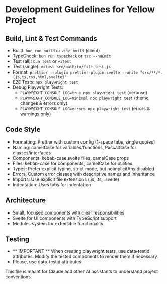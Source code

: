 # Development Guidelines for Yellow Project

## Build, Lint & Test Commands

- Build: `bun run build` or `vite build` (client)
- TypeCheck: `bun run typecheck` or `tsc --noEmit`
- Test (all): `bun test` or `vitest`
- Test (single): `vitest src/path/to/file.test.js`
- Format: `prettier --plugin prettier-plugin-svelte --write "src/**/*.{js,ts,css,html,svelte}"`
- E2E Tests: `npx playwright test`
- Debug Playwright Tests:
  - `PLAYWRIGHT_CONSOLE_LOG=true npx playwright test` (verbose)
  - `PLAYWRIGHT_CONSOLE_LOG=minimal npx playwright test` (theme changes & errors only)
  - `PLAYWRIGHT_CONSOLE_LOG=errors npx playwright test` (errors & warnings only)

## Code Style

- Formatting: Prettier with custom config (1-space tabs, single quotes)
- Naming: camelCase for variables/functions, PascalCase for classes/interfaces
- Components: kebab-case.svelte files, camelCase props
- Files: kebab-case for components, camelCase for utilities
- Types: Prefer explicit typing, strict mode, but noImplicitAny disabled
- Errors: Custom error classes with descriptive names and inheritance
- Imports: Use explicit file extensions (.js, .ts, .svelte)
- Indentation: Uses tabs for indentation

## Architecture

- Small, focused components with clear responsibilities
- Svelte for UI components with TypeScript support
- Modules system for extensible functionality

## Testing

- ** IMPORTANT ** When creating playwright tests, use data-testid attributes. Modify the tested components to render them if necessary.
- Please, use data-testid attributes

This file is meant for Claude and other AI assistants to understand project conventions.
